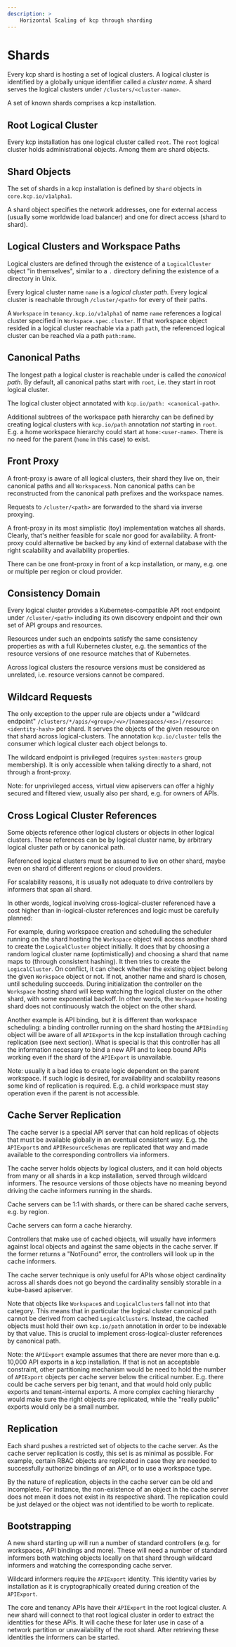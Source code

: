 ```yaml
---
description: >
    Horizontal Scaling of kcp through sharding
---
```


# Shards

Every kcp shard is hosting a set of logical clusters. A logical cluster is
identified by a globally unique identifier called a *cluster name*. A shard
serves the logical clusters under `/clusters/<cluster-name>`.

A set of known shards comprises a kcp installation.

## Root Logical Cluster

Every kcp installation has one logical cluster called `root`. The `root` logical
cluster holds administrational objects. Among them are shard objects.

## Shard Objects

The set of shards in a kcp installation is defined by `Shard` objects in
`core.kcp.io/v1alpha1`.

A shard object specifies the network addresses, one for external access (usually
some worldwide load balancer) and one for direct access (shard to shard).

## Logical Clusters and Workspace Paths

Logical clusters are defined through the existence of a `LogicalCluster` object
"in themselves", similar to a `.` directory defining the existence of a directory
in Unix.

Every logical cluster name `name` is a *logical cluster path*. Every logical
cluster is reachable through `/cluster/<path>` for every of their paths.

A `Workspace` in `tenancy.kcp.io/v1alpha1` of name `name` references a logical
cluster specified in `Workspace.spec.cluster`. If that workspace object resided
in a logical cluster reachable via a path `path`, the referenced logical cluster
can be reached via a path `path:name`.

## Canonical Paths

The longest path a logical cluster is reachable under is called the *canonical
path*. By default, all canonical paths start with `root`, i.e. they start in
root logical cluster.

The logical cluster object annotated with `kcp.io/path: <canonical-path>`.

Additional subtrees of the workspace path hierarchy can be defined by creating
logical clusters with `kcp.io/path` annotation *not* starting in `root`. E.g.
a home workspace hierarchy could start at `home:<user-name>`. There is no need
for the parent (`home` in this case) to exist.

## Front Proxy

A front-proxy is aware of all logical clusters, their shard they live on,
their canonical paths and all `Workspaces`s. Non canonical paths can be
reconstructed from the canonical path prefixes and the workspace names.

Requests to `/cluster/<path>` are forwarded to the shard via inverse proxying.

A front-proxy in its most simplistic (toy) implementation watches all shards.
Clearly, that's neither feasible for scale nor good for availability. A front-
proxy could alternative be backed by any kind of external database with the
right scalability and availability properties.

There can be one front-proxy in front of a kcp installation, or many, e.g. one
or multiple per region or cloud provider.

## Consistency Domain

Every logical cluster provides a Kubernetes-compatible API root endpoint under
`/cluster/<path>` including its own discovery endpoint and their own set of
API groups and resources.

Resources under such an endpoints satisfy the same consistency properties as with
a full Kubernetes cluster, e.g. the semantics of the resource versions of one
resource matches that of Kubernetes.

Across logical clusters the resource versions must be considered as unrelated,
i.e. resource versions cannot be compared.

## Wildcard Requests

The only exception to the upper rule are objects under a "wildcard endpoint"
`/clusters/*/apis/<group>/<v>/[namespaces/<ns>]/resource:<identity-hash>` per
shard. It serves the objects of the given resource on that shard across
logical-clusters. The annotation `kcp.io/cluster` tells the consumer which
logical cluster each object belongs to.

The wildcard endpoint is privileged (requires `system:masters` group membership).
It is only accessible when talking directly to a shard, not through a
front-proxy.

Note: for unprivileged access, virtual view apiservers can offer a highly
secured and filtered view, usually also per shard, e.g. for owners of APIs.

## Cross Logical Cluster References

Some objects reference other logical clusters or objects in other logical
clusters. These references can be by logical cluster name, by arbitrary logical
cluster path or by canonical path.

Referenced logical clusters must be assumed to live on other shard, maybe even
on shard of different regions or cloud providers.

For scalability reasons, it is usually not adequate to drive controllers by
informers that span all shard.

In other words, logical involving cross-logical-cluster referenced have a cost
higher than in-logical-cluster references and logic must be carefully planned:

For example, during workspace creation and scheduling the scheduler running on
the shard hosting the `Workspace` object will access another shard to create the
`LogicalCluster` object initially. It does that by choosing a random logical
cluster name (optimistically) and choosing a shard that name maps to (through
consistent hashing). It then tries to create the `LogicalCluster`. On conflict,
it can check whether the existing object belong the given `Workspace` object or
not. If not, another name and shard is chosen, until scheduling succeeds. During
initialization the controller on the `Workspace` hosting shard will keep watching
the logical cluster on the other shard, with some exponential backoff. In other
words, the `Workspace` hosting shard does not continuously watch the object on
the other shard.

Another example is API binding, but it is different than workspace scheduling:
a binding controller running on the shard hosting the `APIBinding` object will
be aware of all `APIExport`s in the kcp installation through caching replication
(see next section). What is special is that this controller has all the
information necessary to bind a new API and to keep bound APIs working even if
the shard of the `APIExport` is unavailable.

Note: usually it a bad idea to create logic dependent on the parent workspace. If
such logic is desired, for availability and scalability reasons some kind of
replication is required. E.g. a child workspace must stay operation even if the
parent is not accessible.

## Cache Server Replication

The cache server is a special API server that can hold replicas of objects that
must be available globally in an eventual consistent way. E.g. the `APIExport`s
and `APIResourceSchemas` are replicated that way and made available to the
corresponding controllers via informers.

The cache server holds objects by logical clusters, and it can hold objects from
many or all shards in a kcp installation, served through wildcard informers.
The resource versions of those objects have no meaning beyond driving the cache
informers running in the shards.

Cache servers can be 1:1 with shards, or there can be shared cache servers, e.g.
by region.

Cache servers can form a cache hierarchy.

Controllers that make use of cached objects, will usually have informers against
local objects and against the same objects in the cache server. If the former
returns a "NotFound" error, the controllers will look up in the cache informers.

The cache server technique is only useful for APIs whose object cardinality
across all shards does not go beyond the cardinality sensibly storable in a
kube-based apiserver.

Note that objects like `Workspace`s and `LogicalCluster`s fall not into that
category. This means that in particular the logical cluster canonical path
cannot be derived from cached `LogicalCluster`s. Instead, the cached objects
must hold their own `kcp.io/path` annotation in order to be indexable by that
value. This is crucial to implement cross-logical-cluster references by
canonical path.

Note: the `APIExport` example assumes that there are never more than e.g. 10,000
API exports in a kcp installation. If that is not an acceptable constraint,
other partitioning mechanism would be need to hold the number of `APIExport`
objects per cache server below the critical number. E.g. there could be cache
servers per big tenant, and that would hold only public exports and
tenant-internal exports. A more complex caching hierarchy would make sure the
right objects are replicated, while the "really public" exports would only be a
small number.

## Replication

Each shard pushes a restricted set of objects to the cache server. As the cache
server replication is costly, this set is as minimal as possible. For example,
certain RBAC objects are replicated in case they are needed to successfully
authorize bindings of an API, or to use a workspace type.

By the nature of replication, objects in the cache server can be old and
incomplete. For instance, the non-existence of an object in the cache server
does not mean it does not exist in its respective shard. The replication
could be just delayed or the object was not identified to be worth to replicate.

## Bootstrapping

A new shard starting up will run a number of standard controllers (e.g. for
workspaces, API bindings and more). These will need a number of standard
informers both watching objects locally on that shard through wildcard informers
and watching the corresponding cache server.

Wildcard informers require the `APIExport` identity. This identity varies by
installation as it is cryptographically created during creation of the `APIExport`.

The core and tenancy APIs have their `APIExport` in the root logical cluster.
A new shard will connect to that root logical cluster in order to extract the
identities for these APIs. It will cache these for later use in case of a network
partition or unavailability of the root shard. After retrieving these identities
the informers can be started.
